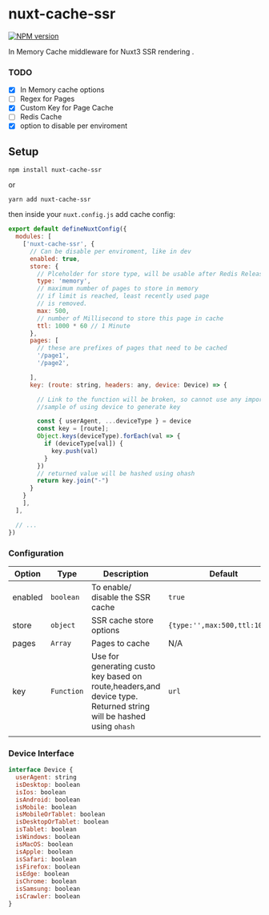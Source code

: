 # nuxt-cache-ssr
[![NPM version](https://img.shields.io/npm/v/nuxt-cache-ssr.svg)](https://www.npmjs.com/package/nuxt-cache-ssr)

In Memory Cache middleware for Nuxt3 SSR rendering .

### TODO

- [x] In Memory cache options
- [ ] Regex for Pages
- [x] Custom Key for Page Cache
- [ ] Redis Cache
- [x] option to disable per enviroment

## Setup
```npm install nuxt-cache-ssr```

or

```yarn add nuxt-cache-ssr```

then inside your `nuxt.config.js` add cache config:

```javascript
export default defineNuxtConfig({
  modules: [
    ['nuxt-cache-ssr', {
      // Can be disable per enviroment, like in dev
      enabled: true,
      store: {
        // Plceholder for store type, will be usable after Redis Release
        type: 'memory',
        // maximum number of pages to store in memory
        // if limit is reached, least recently used page
        // is removed.
        max: 500,
        // number of Millisecond to store this page in cache
        ttl: 1000 * 60 // 1 Minute
      },
      pages: [
        // these are prefixes of pages that need to be cached
        '/page1',
        '/page2',

      ],
      key: (route: string, headers: any, device: Device) => {

        // Link to the function will be broken, so cannot use any imported modules or custom functions
        //sample of using device to generate key

        const { userAgent, ...deviceType } = device
        const key = [route];
        Object.keys(deviceType).forEach(val => {
          if (deviceType[val]) {
            key.push(val)
          }
        })
        // returned value will be hashed using ohash
        return key.join("-")
      }
    }
    ],
  ],

  // ...
})
```

### Configuration

| Option | Type | Description | Default |
| ------ | ---- | ----------- | ------- |
| enabled | `boolean` | To enable/ disable the SSR cache | `true` |
| store | `object` | SSR cache store options | `{type:'',max:500,ttl:10000}` |
| pages | `Array` | Pages to cache | N/A |
| key | `Function` | Use for generating custo key based on route,headers,and device type. Returned string will be hashed using `ohash` | `url` |
|||||


### Device Interface
```javascript
interface Device {
  userAgent: string
  isDesktop: boolean
  isIos: boolean
  isAndroid: boolean
  isMobile: boolean
  isMobileOrTablet: boolean
  isDesktopOrTablet: boolean
  isTablet: boolean
  isWindows: boolean
  isMacOS: boolean
  isApple: boolean
  isSafari: boolean
  isFirefox: boolean
  isEdge: boolean
  isChrome: boolean
  isSamsung: boolean
  isCrawler: boolean
}
```
